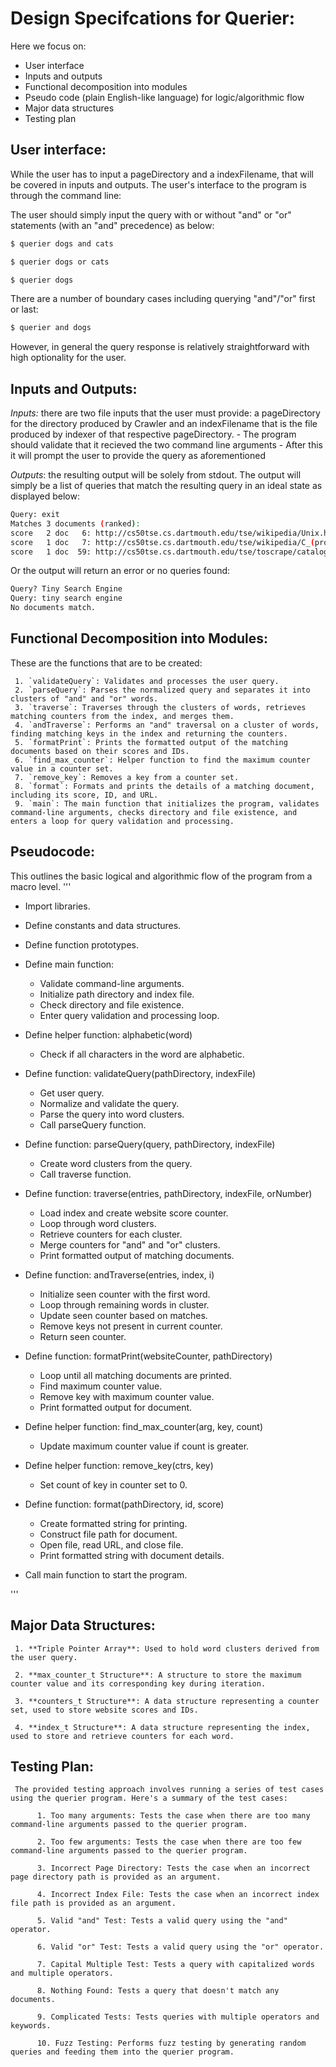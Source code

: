 # Design Specifcations for Querier:
Here we focus on: 
- User interface
- Inputs and outputs
- Functional decomposition into modules
- Pseudo code (plain English-like language) for logic/algorithmic flow
- Major data structures
- Testing plan

## User interface: 
While the user has to input a pageDirectory and a indexFilename, that will be covered in inputs and outputs. The user's interface to the program is through the command line:

The user should simply input the query with or without "and" or "or" statements (with an "and" precedence) as below:
```bash
$ querier dogs and cats
```
```bash
$ querier dogs or cats
```
```bash
$ querier dogs 
```

There are a number of boundary cases including querying "and"/"or" first or last:
```bash
$ querier and dogs
```

However, in general the query response is relatively straightforward with high optionality for the user.

## Inputs and Outputs:
*Inputs:* there are two file inputs that the user must provide: a pageDirectory for the directory produced by Crawler and an indexFilename that is the file produced by indexer of that respective pageDirectory.
     - The program should validate that it recieved the two command line arguments 
     - After this it will prompt the user to provide the query as aforementioned 


*Outputs*: the resulting output will be solely from stdout. The output will simply be a list of queries that match the resulting query in an ideal state as displayed below: 

``` bash
Query: exit
Matches 3 documents (ranked):
score	2 doc	6: http://cs50tse.cs.dartmouth.edu/tse/wikipedia/Unix.html
score	1 doc	7: http://cs50tse.cs.dartmouth.edu/tse/wikipedia/C_(programming_language).html
score	1 doc  59: http://cs50tse.cs.dartmouth.edu/tse/toscrape/catalogue/category/books/poetry_23/index.html
```

Or the output will return an error or no queries found:
``` bash
Query? Tiny Search Engine
Query: tiny search engine
No documents match.
```

## Functional Decomposition into Modules:
These are the functions that are to be created:

     1. `validateQuery`: Validates and processes the user query.
     2. `parseQuery`: Parses the normalized query and separates it into clusters of "and" and "or" words.
     3. `traverse`: Traverses through the clusters of words, retrieves matching counters from the index, and merges them.
     4. `andTraverse`: Performs an "and" traversal on a cluster of words, finding matching keys in the index and returning the counters.
     5. `formatPrint`: Prints the formatted output of the matching documents based on their scores and IDs.
     6. `find_max_counter`: Helper function to find the maximum counter value in a counter set.
     7. `remove_key`: Removes a key from a counter set.
     8. `format`: Formats and prints the details of a matching document, including its score, ID, and URL.
     9. `main`: The main function that initializes the program, validates command-line arguments, checks directory and file existence, and enters a loop for query validation and processing.

 ## Pseudocode: 
 This outlines the basic logical and algorithmic flow of the program from a macro level.
 '''
 - Import libraries.

- Define constants and data structures.

- Define function prototypes.

- Define main function:
    - Validate command-line arguments.
    - Initialize path directory and index file.
    - Check directory and file existence.
    - Enter query validation and processing loop.

- Define helper function: alphabetic(word)
    - Check if all characters in the word are alphabetic.

- Define function: validateQuery(pathDirectory, indexFile)
    - Get user query.
    - Normalize and validate the query.
    - Parse the query into word clusters.
    - Call parseQuery function.

- Define function: parseQuery(query, pathDirectory, indexFile)
    - Create word clusters from the query.
    - Call traverse function.

- Define function: traverse(entries, pathDirectory, indexFile, orNumber)
    - Load index and create website score counter.
    - Loop through word clusters.
    - Retrieve counters for each cluster.
    - Merge counters for "and" and "or" clusters.
    - Print formatted output of matching documents.

- Define function: andTraverse(entries, index, i)
    - Initialize seen counter with the first word.
    - Loop through remaining words in cluster.
    - Update seen counter based on matches.
    - Remove keys not present in current counter.
    - Return seen counter.

- Define function: formatPrint(websiteCounter, pathDirectory)
    - Loop until all matching documents are printed.
    - Find maximum counter value.
    - Remove key with maximum counter value.
    - Print formatted output for document.

- Define helper function: find_max_counter(arg, key, count)
    - Update maximum counter value if count is greater.

- Define helper function: remove_key(ctrs, key)
    - Set count of key in counter set to 0.

- Define function: format(pathDirectory, id, score)
    - Create formatted string for printing.
    - Construct file path for document.
    - Open file, read URL, and close file.
    - Print formatted string with document details.

- Call main function to start the program.


 '''
 ## Major Data Structures:
     1. **Triple Pointer Array**: Used to hold word clusters derived from the user query.

     2. **max_counter_t Structure**: A structure to store the maximum counter value and its corresponding key during iteration.

     3. **counters_t Structure**: A data structure representing a counter set, used to store website scores and IDs.

     4. **index_t Structure**: A data structure representing the index, used to store and retrieve counters for each word.

## Testing Plan: 
     The provided testing approach involves running a series of test cases using the querier program. Here's a summary of the test cases:

          1. Too many arguments: Tests the case when there are too many command-line arguments passed to the querier program.

          2. Too few arguments: Tests the case when there are too few command-line arguments passed to the querier program.

          3. Incorrect Page Directory: Tests the case when an incorrect page directory path is provided as an argument.

          4. Incorrect Index File: Tests the case when an incorrect index file path is provided as an argument.

          5. Valid "and" Test: Tests a valid query using the "and" operator.

          6. Valid "or" Test: Tests a valid query using the "or" operator.

          7. Capital Multiple Test: Tests a query with capitalized words and multiple operators.

          8. Nothing Found: Tests a query that doesn't match any documents.

          9. Complicated Tests: Tests queries with multiple operators and keywords.

          10. Fuzz Testing: Performs fuzz testing by generating random queries and feeding them into the querier program.

     
